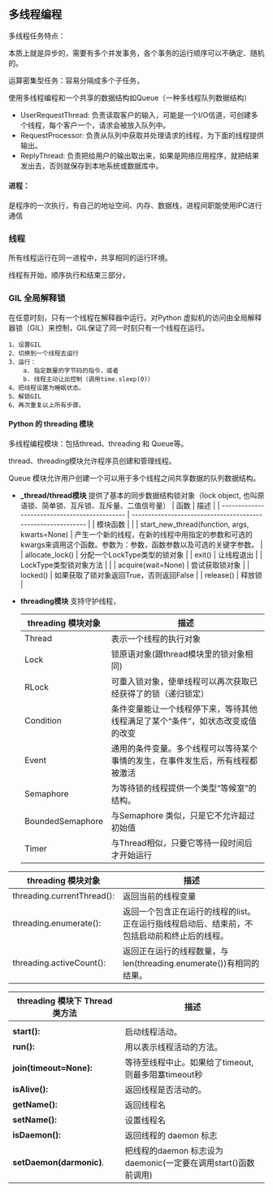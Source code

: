## 多线程编程

多线程任务特点：

本质上就是异步的，需要有多个并发事务，各个事务的运行顺序可以不确定、随机的。

运算密集型任务：容易分隔成多个子任务，



使用多线程编程和一个共享的数据结构如Queue（一种多线程队列数据结构）

- UserRequestThread: 负责读取客户的输入，可能是一个I/O信道，可创建多个线程，每个客户一个，请求会被放入队列中。
- RequestProcessor: 负责从队列中获取并处理请求的线程，为下面的线程提供输出。
- ReplyThread: 负责把给用户的输出取出来，如果是网络应用程序，就把结果发出去，否则就保存到本地系统或数据库中。



#### 进程：

是程序的一次执行，有自己的地址空间、内存、数据栈，进程间职能使用IPC进行通信

### 线程

所有线程运行在同一进程中，共享相同的运行环境。

线程有开始，顺序执行和结束三部分，

### GIL 全局解释锁

在任意时刻，只有一个线程在解释器中运行。对Python 虚拟机的访问由全局解释器锁（GIL）来控制，GIL保证了同一时刻只有一个线程在运行。

```
1、设置GIL
2、切换到一个线程去运行
3、运行：
	a. 指定数量的字节码的指令，或者
	b. 线程主动让出控制（调用time.sleep(0)）
4、把线程设置为睡眠状态。
5、解锁GIL
6、再次重复以上所有步骤。
```



#### Python 的 threading 模块

多线程编程模块：包括thread、threading 和 Queue等。

thread、threading模块允许程序员创建和管理线程。

Queue 模块允许用户创建一个可以用于多个线程之间共享数据的队列数据结构。

- **_thread/thread模块**
  提供了基本的同步数据结构锁对象（lock object, 也叫原语锁、简单锁、互斥锁、互斥量、二值信号量）
  | 函数                                          | 描述                                                         |
  | --------------------------------------------- | ------------------------------------------------------------ |
  | 模块函数                                      |                                                              |
  | start_new_thread(function, args, kwarts=None) | 产生一个新的线程，在新的线程中用指定的参数和可选的kwargs来调用这个函数。参数为：参数，函数参数以及可选的关键字参数。 |
  | allocate_lock()                               | 分配一个LockType类型的锁对象                                 |
  | exit()                                        | 让线程退出                                                   |
  | LockType类型锁对象方法                        |                                                              |
  | acquire(wait=None)                            | 尝试获取锁对象                                               |
  | locked()                                      | 如果获取了锁对象返回True，否则返回False                      |
  | release()                                     | 释放锁
                                                         |

- **threading模块**
  支持守护线程，

  | threading  模块对象          | 描述                                                         |
  | -------------------------- | ------------------------------------------------------------ |
  | Thread                     | 表示一个线程的执行对象                                        |
  | Lock                       | 锁原语对象(跟thread模块里的锁对象相同)                         |
  | RLock                      | 可重入锁对象，使单线程可以再次获取已经获得了的锁（递归锁定）        |
  | Condition                  | 条件变量能让一个线程停下来，等待其他线程满足了某个“条件”，如状态改变或值的改变 |
  | Event                      | 通用的条件变量。多个线程可以等待某个事情的发生，在事件发生后，所有线程都被激活 |
  | Semaphore                  | 为等待锁的线程提供一个类型“等候室”的结构。
  | BoundedSemaphore           | 与Semaphore 类似，只是它不允许超过初始值                       |
  | Timer                      | 与Thread相似，只要它等待一段时间后才开始运行                     |


| threading  模块对象          | 描述                                                         |
| -------------------------- | ------------------------------------------------------------ |
| threading.currentThread(): | 返回当前的线程变量                                           |
| threading.enumerate():     | 返回一个包含正在运行的线程的list。正在运行指线程启动后、结束前，不包括启动前和终止后的线程。 |
| threading.activeCount():   | 返回正在运行的线程数量，与len(threading.enumerate())有相同的结果。 |

| threading 模块下 Thread 类方法 | 描述                                                       |
| -------------------------- | ------------------------------------------------------------ |
|                            |                                                              |
| **start():**               | 启动线程活动。                                                 |
| **run():**                 | 用以表示线程活动的方法。                                         |
| **join(timeout=None):**          | 等待至线程中止。如果给了timeout, 则最多阻塞timeout秒         |
| **isAlive():**             | 返回线程是否活动的。                                         |
| **getName():**             | 返回线程名                                                   |
| **setName():**             | 设置线程名                                                   |
| **isDaemon():**            | 返回线程的 daemon 标志                                       |
  | **setDaemon(darmonic)**.   | 把线程的daemon 标志设为daemonic(一定要在调用start()函数前调用)



  ​